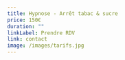 ```yaml
---
title: Hypnose - Arrêt tabac & sucre
price: 150€
duration: ""
linkLabel: Prendre RDV
link: contact
image: /images/tarifs.jpg
---
```

